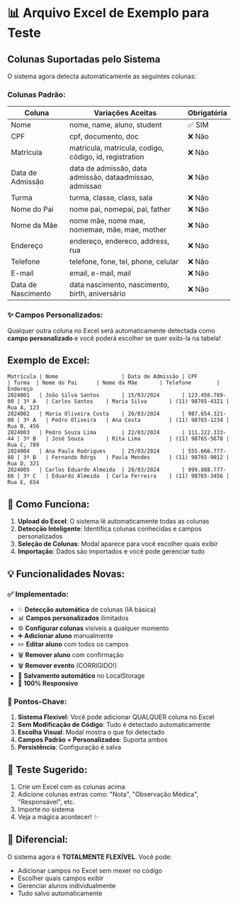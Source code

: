 # 📊 Arquivo Excel de Exemplo para Teste

## Colunas Suportadas pelo Sistema

O sistema agora detecta automaticamente as seguintes colunas:

### Colunas Padrão:
| Coluna | Variações Aceitas | Obrigatória |
|--------|-------------------|-------------|
| Nome | nome, name, aluno, student | ✅ SIM |
| CPF | cpf, documento, doc | ❌ Não |
| Matrícula | matricula, matrícula, codigo, código, id, registration | ❌ Não |
| Data de Admissão | data de admissão, data admissão, dataadmissao, admissao | ❌ Não |
| Turma | turma, classe, class, sala | ❌ Não |
| Nome do Pai | nome pai, nomepai, pai, father | ❌ Não |
| Nome da Mãe | nome mãe, nome mae, nomemae, mãe, mae, mother | ❌ Não |
| Endereço | endereço, endereco, address, rua | ❌ Não |
| Telefone | telefone, fone, tel, phone, celular | ❌ Não |
| E-mail | email, e-mail, mail | ❌ Não |
| Data de Nascimento | data nascimento, nascimento, birth, aniversário | ❌ Não |

### ✨ Campos Personalizados:
Qualquer outra coluna no Excel será automaticamente detectada como **campo personalizado** e você poderá escolher se quer exibi-la na tabela!

## Exemplo de Excel:

```
Matrícula | Nome                    | Data de Admissão | CPF            | Turma  | Nome do Pai      | Nome da Mãe       | Telefone        | Endereço
2024001   | João Silva Santos       | 15/03/2024       | 123.456.789-00 | 3º A   | Carlos Santos    | Maria Silva       | (11) 98765-4321 | Rua A, 123
2024002   | Maria Oliveira Costa    | 20/03/2024       | 987.654.321-00 | 3º A   | Pedro Oliveira   | Ana Costa         | (11) 98765-1234 | Rua B, 456
2024003   | Pedro Souza Lima        | 22/03/2024       | 111.222.333-44 | 3º B   | José Souza       | Rita Lima         | (11) 98765-5678 | Rua C, 789
2024004   | Ana Paula Rodrigues     | 25/03/2024       | 555.666.777-88 | 3º B   | Fernando Rdrgs   | Paula Mendes      | (11) 98765-9012 | Rua D, 321
2024005   | Carlos Eduardo Almeida  | 28/03/2024       | 999.888.777-66 | 3º C   | Eduardo Almeida  | Carla Ferreira    | (11) 98765-3456 | Rua E, 654
```

## 🚀 Como Funciona:

1. **Upload do Excel**: O sistema lê automaticamente todas as colunas
2. **Detecção Inteligente**: Identifica colunas conhecidas e campos personalizados
3. **Seleção de Colunas**: Modal aparece para você escolher quais exibir
4. **Importação**: Dados são importados e você pode gerenciar tudo

## 💡 Funcionalidades Novas:

### ✅ Implementado:
- ✨ **Detecção automática** de colunas (IA básica)
- 📊 **Campos personalizados** ilimitados
- ⚙️ **Configurar colunas** visíveis a qualquer momento
- ➕ **Adicionar aluno** manualmente
- ✏️ **Editar aluno** com todos os campos
- 🗑️ **Remover aluno** com confirmação
- 🗑️ **Remover evento** (CORRIGIDO!)
- 💾 **Salvamento automático** no LocalStorage
- 📱 **100% Responsivo**

### 🎯 Pontos-Chave:

1. **Sistema Flexível**: Você pode adicionar QUALQUER coluna no Excel
2. **Sem Modificação de Código**: Tudo é detectado automaticamente
3. **Escolha Visual**: Modal mostra o que foi detectado
4. **Campos Padrão + Personalizados**: Suporta ambos
5. **Persistência**: Configuração é salva

## 📝 Teste Sugerido:

1. Crie um Excel com as colunas acima
2. Adicione colunas extras como: "Nota", "Observação Médica", "Responsável", etc.
3. Importe no sistema
4. Veja a mágica acontecer! ✨

## 🎨 Diferencial:

O sistema agora é **TOTALMENTE FLEXÍVEL**. Você pode:
- Adicionar campos no Excel sem mexer no código
- Escolher quais campos exibir
- Gerenciar alunos individualmente
- Tudo salvo automaticamente
